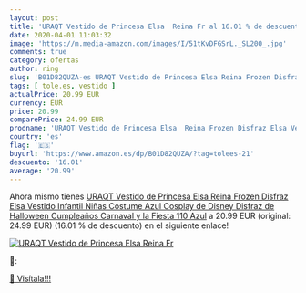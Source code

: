 ```yaml
---
layout: post
title: 'URAQT Vestido de Princesa Elsa  Reina Fr al 16.01 % de descuento'
date: 2020-04-01 11:03:32
image: 'https://m.media-amazon.com/images/I/51tKvDFGSrL._SL200_.jpg'
comments: true
category: ofertas
author: ring
slug: 'B01D82QUZA-es URAQT Vestido de Princesa Elsa Reina Frozen Disfraz Elsa...'
tags: [ tole.es, vestido ]
actualPrice: 20.99 EUR
currency: EUR
price: 20.99
comparePrice: 24.99 EUR
prodname: 'URAQT Vestido de Princesa Elsa  Reina Frozen Disfraz Elsa Vestido Infantil Niñas Costume Azul Cosplay de Disney Disfraz de Halloween  Cumpleaños  Carnaval y la Fiesta  110  Azul'
country: 'es'
flag: '🇪🇸'
buyurl: 'https://www.amazon.es/dp/B01D82QUZA/?tag=tolees-21'
descuento: '16.01'
average: '20.99'
---
```


Ahora mismo tienes [URAQT Vestido de Princesa Elsa  Reina Frozen Disfraz Elsa Vestido Infantil Niñas Costume Azul Cosplay de Disney Disfraz de Halloween  Cumpleaños  Carnaval y la Fiesta  110  Azul](https://www.amazon.es/dp/B01D82QUZA/?tag=tolees-21) a 20.99 EUR (original: 24.99 EUR) (16.01 %  de descuento) en el siguiente enlace!

[![URAQT Vestido de Princesa Elsa  Reina Fr](https://m.media-amazon.com/images/I/51tKvDFGSrL._SL200_.jpg)](https://www.amazon.es/dp/B01D82QUZA/?tag=tolees-21)

🔎:


[🛒 Visítala!!!](https://www.amazon.es/dp/B01D82QUZA/?tag=tolees-21)
